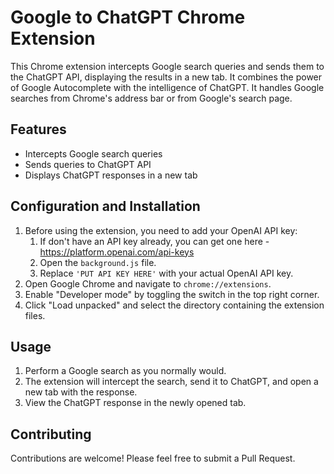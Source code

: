 # Google to ChatGPT Chrome Extension

This Chrome extension intercepts Google search queries and sends them to the ChatGPT API, displaying the results in a new tab. It combines the power of Google Autocomplete with the intelligence of ChatGPT. It handles Google searches from Chrome's address bar or from Google's search page.

## Features

- Intercepts Google search queries
- Sends queries to ChatGPT API
- Displays ChatGPT responses in a new tab

## Configuration and Installation

1. Before using the extension, you need to add your OpenAI API key:
   1. If don't have an API key already, you can get one here - https://platform.openai.com/api-keys
   1. Open the `background.js` file.
   1. Replace `'PUT API KEY HERE'` with your actual OpenAI API key.
1. Open Google Chrome and navigate to `chrome://extensions`.
1. Enable "Developer mode" by toggling the switch in the top right corner.
1. Click "Load unpacked" and select the directory containing the extension files.

## Usage

1. Perform a Google search as you normally would.
2. The extension will intercept the search, send it to ChatGPT, and open a new tab with the response.
3. View the ChatGPT response in the newly opened tab.

## Contributing

Contributions are welcome! Please feel free to submit a Pull Request.
